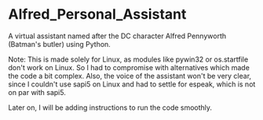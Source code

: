 # Alfred_Personal_Assistant
A virtual assistant named after the DC character Alfred Pennyworth (Batman's butler) using Python.

Note: This is made solely for Linux, as modules like pywin32 or os.startfile don't work on Linux. So I had to compromise with alternatives which made the code a bit complex. Also, the voice of the assistant won't be very clear, since I couldn't use sapi5 on Linux and had to settle for espeak, which is not on par with sapi5.

Later on, I will be adding instructions to run the code smoothly.
